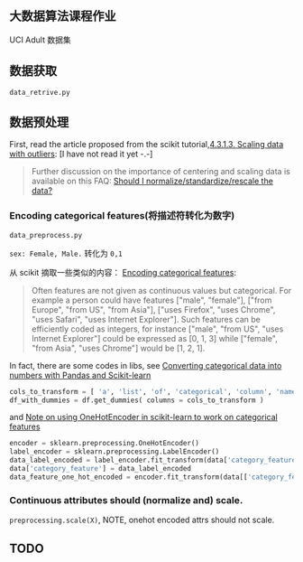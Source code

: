 ## 大数据算法课程作业

UCI Adult 数据集

## 数据获取

`data_retrive.py`

## 数据预处理

First, read the article proposed from the scikit tutorial,[4.3.1.3. Scaling data with outliers](http://scikit-learn.org/stable/modules/preprocessing.html#scaling-data-with-outliers): [I have not read it yet -.-]
>Further discussion on the importance of centering and scaling data is available on this FAQ: [Should I normalize/standardize/rescale the data?](http://www.faqs.org/faqs/ai-faq/neural-nets/part2/section-16.html)

### Encoding categorical features(将描述符转化为数字)

`data_preprocess.py`

`sex: Female, Male.` 转化为 `0,1`

从 scikit 摘取一些类似的内容：
[Encoding categorical features](http://scikit-learn.org/stable/modules/preprocessing.html#encoding-categorical-features):

>Often features are not given as continuous values but categorical. For example a person could have features ["male", "female"], ["from Europe", "from US", "from Asia"], ["uses Firefox", "uses Chrome", "uses Safari", "uses Internet Explorer"]. Such features can be efficiently coded as integers, for instance ["male", "from US", "uses Internet Explorer"] could be expressed as [0, 1, 3] while ["female", "from Asia", "uses Chrome"] would be [1, 2, 1].


In fact, there are some codes in libs, see [Converting categorical data into numbers with Pandas and Scikit-learn](http://fastml.com/converting-categorical-data-into-numbers-with-pandas-and-scikit-learn/)

``` python
cols_to_transform = [ 'a', 'list', 'of', 'categorical', 'column', 'names' ]
df_with_dummies = df.get_dummies( columns = cols_to_transform )
```

and [Note on using OneHotEncoder in scikit-learn to work on categorical features](https://xgdgsc.wordpress.com/2015/03/20/note-on-using-onehotencoder-in-scikit-learn-to-work-on-categorical-features/)

``` python
encoder = sklearn.preprocessing.OneHotEncoder()
label_encoder = sklearn.preprocessing.LabelEncoder()
data_label_encoded = label_encoder.fit_transform(data['category_feature'])
data['category_feature'] = data_label_encoded
data_feature_one_hot_encoded = encoder.fit_transform(data[['category_feature']].as_matrix())
```

### Continuous attributes should (normalize and) scale. 

`preprocessing.scale(X)`, NOTE, onehot encoded attrs should not scale.

## TODO
